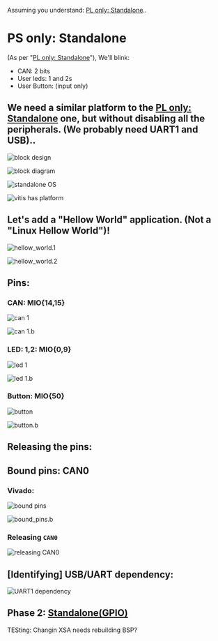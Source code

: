 Assuming you understand: [PL only: Standalone](../PL_only:_Standalone/README.md)..

# PS only: Standalone

(As per "[PL only: Standalone](../PL_only:_Standalone/README.md)"), We'll blink:

* CAN: 2 bits
* User leds: 1 and 2s
* User Button: (input only)

## We need a similar platform to the [PL only: Standalone](../PL_only:_Standalone/README.md) one, but without disabling all the peripherals. (We probably need UART1 and USB)..

![](images/vitis.0.jpg "block design")

![](images/vitis.1.svg "block diagram")

![](images/vitis.2.jpg "standalone OS")

![](images/vitis.3.jpg "vitis has platform")

## Let's add a "Hellow World" application. (Not a "Linux Hellow World")!
![](images/vitis.4.jpg "hellow_world.1")

![](images/vitis.5.jpg "hellow_world.2")

## Pins:

### CAN: MIO{14,15}
![](images/can.schem.1.jpg "can 1")

![](images/can.schem.2.jpg "can 1.b")

### LED: 1,2: MIO{0,9}
![](images/led.schem.1.jpg "led 1")

![](images/led.schem.2.jpg "led 1.b")

### Button: MIO{50}
![](images/button.schem.1.jpg "button")

![](images/button.schem.2.jpg "button.b")

## Releasing the pins:
## Bound pins: CAN0
### Vivado:
![](images/pins.1.jpg "bound pins")

![](images/pins.2.jpg "bound_pins.b")
### Releasing `CAN0`
![](images/pins.3.jpg "releasing CAN0")

## [Identifying] USB/UART dependency:
![](images/usb.jpg "UART1 dependency")

## Phase 2: [Standalone(GPIO)](GPIO.md)

TESting: Changin XSA needs rebuilding BSP?